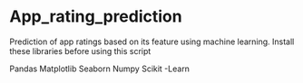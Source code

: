 # App_rating_prediction
Prediction of app ratings based on its feature using machine learning.
Install these libraries before using this script

Pandas 
Matplotlib
Seaborn
Numpy
Scikit -Learn

